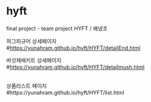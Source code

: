# hyft
final project - team project HYFT / 해냈조

허그피규어 상세페이지
<br>
#https://yunahram.github.io/hyft/HYFT/detailEnd.html
<br>

버섯재배키트 상세페이지
<br>
#https://yunahram.github.io/hyft/HYFT/detailmush.html

<br>
상품리스트 페이지
<br>
#https://yunahram.github.io/hyft/HYFT/list.html

<br>
